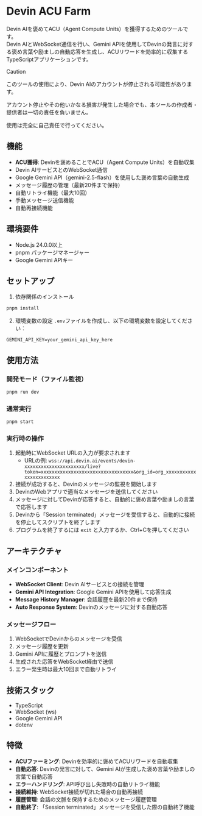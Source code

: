 # Devin ACU Farm

Devin AIを褒めてACU（Agent Compute Units）を獲得するためのツールです。  
Devin AIとWebSocket通信を行い、Gemini APIを使用してDevinの発言に対する褒め言葉や励ましの自動応答を生成し、ACUリワードを効率的に収集するTypeScriptアプリケーションです。

> [!CAUTION]
> このツールの使用により、Devin AIのアカウントが停止される可能性があります。
> 
> アカウント停止やその他いかなる損害が発生した場合でも、本ツールの作成者・提供者は一切の責任を負いません。
> 
> 使用は完全に自己責任で行ってください。

## 機能

- **ACU獲得**: Devinを褒めることでACU（Agent Compute Units）を自動収集
- Devin AIサービスとのWebSocket通信
- Google Gemini API（gemini-2.5-flash）を使用した褒め言葉の自動生成
- メッセージ履歴の管理（最新20件まで保持）
- 自動リトライ機能（最大10回）
- 手動メッセージ送信機能
- 自動再接続機能

## 環境要件

- Node.js 24.0.0以上
- pnpm パッケージマネージャー
- Google Gemini APIキー

## セットアップ

1. 依存関係のインストール
```bash
pnpm install
```

2. 環境変数の設定
`.env`ファイルを作成し、以下の環境変数を設定してください：
```env
GEMINI_API_KEY=your_gemini_api_key_here
```

## 使用方法

### 開発モード（ファイル監視）
```bash
pnpm run dev
```

### 通常実行
```bash
pnpm start
```

### 実行時の操作

1. 起動時にWebSocket URLの入力が要求されます
   - URLの例: `wss://api.devin.ai/events/devin-xxxxxxxxxxxxxxxxxxxxxx/live?token=xxxxxxxxxxxxxxxxxxxxxxxxxxxxxxxxxx&org_id=org_xxxxxxxxxxxxxxxxxxxxxxxx`
2. 接続が成功すると、Devinのメッセージの監視を開始します
3. DevinのWebアプリで適当なメッセージを送信してください
4. メッセージに対してDevinが応答すると、自動的に褒め言葉や励ましの言葉で応答します
5. Devinから「Session terminated」メッセージを受信すると、自動的に接続を停止してスクリプトを終了します
6. プログラムを終了するには `exit` と入力するか、Ctrl+Cを押してください

## アーキテクチャ

### メインコンポーネント

- **WebSocket Client**: Devin AIサービスとの接続を管理
- **Gemini API Integration**: Google Gemini APIを使用して応答生成
- **Message History Manager**: 会話履歴を最新20件まで保持
- **Auto Response System**: Devinのメッセージに対する自動応答

### メッセージフロー

1. WebSocketでDevinからのメッセージを受信
2. メッセージ履歴を更新
3. Gemini APIに履歴とプロンプトを送信
4. 生成された応答をWebSocket経由で送信
5. エラー発生時は最大10回まで自動リトライ

## 技術スタック

- TypeScript
- WebSocket (ws)
- Google Gemini API
- dotenv

## 特徴

- **ACUファーミング**: Devinを効率的に褒めてACUリワードを自動収集
- **自動応答**: Devinの発言に対して、Gemini AIが生成した褒め言葉や励ましの言葉で自動応答
- **エラーハンドリング**: API呼び出し失敗時の自動リトライ機能
- **接続維持**: WebSocket接続が切れた場合の自動再接続
- **履歴管理**: 会話の文脈を保持するためのメッセージ履歴管理
- **自動終了**: 「Session terminated」メッセージを受信した際の自動終了機能
